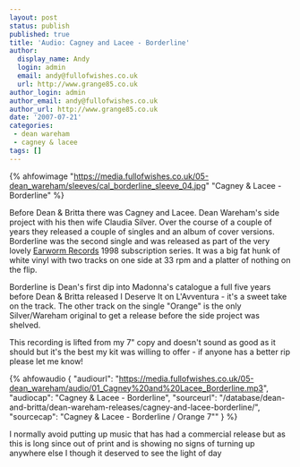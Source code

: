 ```yaml
---
layout: post
status: publish
published: true
title: 'Audio: Cagney and Lacee - Borderline'
author:
  display_name: Andy
  login: admin
  email: andy@fullofwishes.co.uk
  url: http://www.grange85.co.uk
author_login: admin
author_email: andy@fullofwishes.co.uk
author_url: http://www.grange85.co.uk
date: '2007-07-21'
categories:
 - dean wareham
 - cagney & lacee
tags: []
---
```


{% ahfowimage "https://media.fullofwishes.co.uk/05-dean_wareham/sleeves/cal_borderline_sleeve_04.jpg" "Cagney & Lacee - Borderline" %}


Before Dean & Britta there was Cagney and Lacee. Dean Wareham's side project with his then wife Claudia Silver. Over the course of a couple of years they released a couple of singles and an album of cover versions. Borderline was the second single and was released as part of the very lovely [Earworm Records](http://www.earwormrecords.com/) 1998 subscription series. It was a big fat hunk of white vinyl with two tracks on one side at 33 rpm and a platter of nothing on the flip.

Borderline is Dean's first dip into Madonna's catalogue a full five years before Dean & Britta released I Deserve It on L'Avventura - it's a sweet take on the track. The other track on the single "Orange" is the only Silver/Wareham original to get a release before the side project was shelved.

This recording is lifted from my 7" copy and doesn't sound as good as it should but it's the best my kit was willing to offer - if anyone has a better rip please let me know!

 {% ahfowaudio {
  "audiourl": "https://media.fullofwishes.co.uk/05-dean_wareham/audio/01_Cagney%20and%20Lacee_Borderline.mp3",
  "audiocap": "Cagney & Lacee - Borderline",
  "sourceurl": "/database/dean-and-britta/dean-wareham-releases/cagney-and-lacee-borderline/",
  "sourcecap": "Cagney & Lacee - Borderline / Orange 7\""
  } %}
  

I normally avoid putting up music that has had a commercial release but as this is long since out of print and is showing no signs of turning up anywhere else I though it deserved to see the light of day
